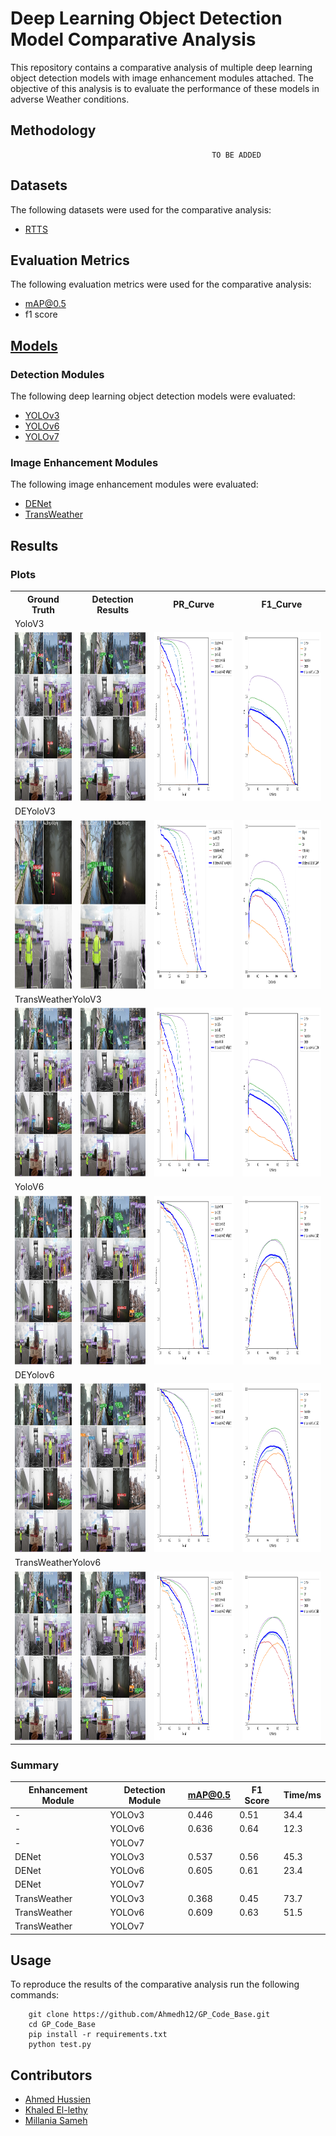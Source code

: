 # Deep Learning Object Detection Model Comparative Analysis

This repository contains a comparative analysis of multiple deep learning object detection models with image enhancement modules attached. The objective of this analysis is to evaluate the performance of these models in adverse Weather conditions.
 

## Methodology
```
                                             TO BE ADDED
```

## Datasets

The following datasets were used for the comparative analysis:

- [RTTS](https://drive.google.com/file/d/16xuZv5KKGLm-k4qgi-MRkrdYQxhQZrWR/view?usp=share_link)

## Evaluation Metrics

The following evaluation metrics were used for the comparative analysis:

- mAP@0.5
- f1 score

## [Models](https://drive.google.com/drive/folders/1SAlW2ZZjwZHpjudHtsBn6_bmaMAMVqoE?usp=share_link)

### Detection Modules

The following deep learning object detection models were evaluated:

- [YOLOv3](https://arxiv.org/pdf/1804.02767.pdf)
- [YOLOv6](https://arxiv.org/pdf/2209.02976.pdf)
- [YOLOv7](https://arxiv.org/pdf/2207.02696.pdf)

### Image Enhancement Modules

The following image enhancement modules were evaluated:

- [DENet](https://openaccess.thecvf.com/content/ACCV2022/papers/Qin_DENet_Detection-driven_Enhancement_Network_for_Object_Detection_under_Adverse_Weather_ACCV_2022_paper.pdf)
- [TransWeather](https://arxiv.org/pdf/2111.14813.pdf)


## Results

### Plots
<table>
    <tr>
        <th>Ground Truth</th>
        <th>Detection Results</th>
        <th>PR_Curve</th>
        <th>F1_Curve</th>
    </tr>
    <tr>
        <td colspan="4"> YoloV3 </td>
    </tr>
    <tr>
        <td><img src="screenshots/Yolov3_inference_1/test_batch0_gt.jpg" width=270 height=270></td>
        <td><img src="screenshots/Yolov3_inference_1/test_batch0_pred.jpg" width=270 height=270></td>
        <td><img src="screenshots/Yolov3_inference_1/PR_curve.png" width=400 height=270></td>
        <td><img src="screenshots/Yolov3_inference_1/F1_curve.png" width=400 height=270></td>
    </tr>
    <tr>
        <td colspan="4"> DEYoloV3 </td>
    </tr>
    <tr>
        <td><img src="screenshots/DEYOLOv3_inference_1/test_batch0_gt.jpg" width=270 height=270></td>
        <td><img src="screenshots/DEYOLOv3_inference_1/test_batch0_pred.jpg" width=270 height=270></td>
        <td><img src="screenshots/DEYOLOv3_inference_1/PR_curve.png" width=400 height=270></td>
        <td><img src="screenshots/DEYOLOv3_inference_1/F1_curve.png" width=400 height=270></td>
    </tr>
    <tr>
        <td colspan="4"> TransWeatherYoloV3 </td>
    </tr>
    <tr>
        <td><img src="screenshots/TransWeatherYOLOv3_inference_1/test_batch0_gt.jpg" width=270 height=270></td>
        <td><img src="screenshots/TransWeatherYOLOv3_inference_1/test_batch0_pred.jpg" width=270 height=270></td>
        <td><img src="screenshots/TransWeatherYOLOv3_inference_1/PR_curve.png" width=400 height=270></td>
        <td><img src="screenshots/TransWeatherYOLOv3_inference_1/F1_curve.png" width=400 height=270></td>
    </tr>
     <tr>
        <td colspan="4"> YoloV6 </td>
    </tr>
    <tr>
        <td><img src="screenshots/Yolov6_inference_1/test_batch0_gt.jpg" width=270 height=270></td>
        <td><img src="screenshots/Yolov6_inference_1/test_batch0_pred.jpg" width=270 height=270></td>
        <td><img src="screenshots/Yolov6_inference_1/PR_curve.png" width=400 height=270></td>
        <td><img src="screenshots/Yolov6_inference_1/F1_curve.png" width=400 height=270></td>
    </tr>
    <tr>
        <td colspan="4"> DEYolov6 </td>
    </tr>
    <tr>
        <td><img src="screenshots/DEYOLOv6_inference_1/test_batch0_gt.jpg" width=270 height=270></td>
        <td><img src="screenshots/DEYOLOv6_inference_1/test_batch0_pred.jpg" width=270 height=270></td>
        <td><img src="screenshots/DEYOLOv6_inference_1/PR_curve.png" width=400 height=270></td>
        <td><img src="screenshots/DEYOLOv6_inference_1/F1_curve.png" width=400 height=270></td>
    </tr>
    <tr>
        <td colspan="4"> TransWeatherYolov6 </td>
    </tr>
    <tr>
        <td><img src="screenshots/TransWeatherYOLOv6_inference_1/test_batch0_gt.jpg" width=270 height=270></td>
        <td><img src="screenshots/TransWeatherYOLOv6_inference_1/test_batch0_pred.jpg" width=270 height=270></td>
        <td><img src="screenshots/TransWeatherYOLOv6_inference_1/PR_curve.png" width=400 height=270></td>
        <td><img src="screenshots/TransWeatherYOLOv6_inference_1/F1_curve.png" width=400 height=270></td>
    </tr>
 </table>

### Summary

| Enhancement Module  | Detection Module   | mAP@0.5       | F1 Score | Time/ms |
| --------------------| -------------------| --------------| ---------| --------|
|        -            | YOLOv3             | 0.446         | 0.51     | 34.4    |
|        -            | YOLOv6             | 0.636         | 0.64     | 12.3    |
|        -            | YOLOv7             |               |          |         |
| DENet               | YOLOv3             | 0.537         | 0.56     | 45.3    |
| DENet               | YOLOv6             | 0.605         | 0.61     | 23.4    |
| DENet               | YOLOv7             |               |          |         |
| TransWeather        | YOLOv3             | 0.368         | 0.45     | 73.7    |
| TransWeather        | YOLOv6             | 0.609         | 0.63     | 51.5    |
| TransWeather        | YOLOv7             |               |          |         |

## Usage

To reproduce the results of the comparative analysis run the following commands:
```
    git clone https://github.com/Ahmedh12/GP_Code_Base.git
    cd GP_Code_Base
    pip install -r requirements.txt
    python test.py
```

## Contributors

- [Ahmed Hussien](https://github.com/Ahmedh12)
- [Khaled El-lethy](https://github.com/Ahmedh12)
- [Millania Sameh](https://github.com/MillaniaSameh)
